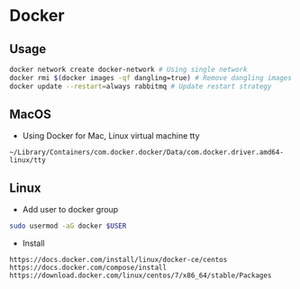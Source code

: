 # Docker

## Usage

```sh
docker network create docker-network # Using single network
docker rmi $(docker images -qf dangling=true) # Remove dangling images
docker update --restart=always rabbitmq # Update restart strategy
```

## MacOS

- Using Docker for Mac, Linux virtual machine tty

```
~/Library/Containers/com.docker.docker/Data/com.docker.driver.amd64-linux/tty
```

## Linux

- Add user to docker group


```sh
sudo usermod -aG docker $USER
```

- Install


```
https://docs.docker.com/install/linux/docker-ce/centos
https://docs.docker.com/compose/install
https://download.docker.com/linux/centos/7/x86_64/stable/Packages
```
